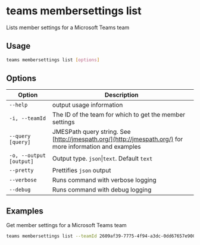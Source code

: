 # teams membersettings list

Lists member settings for a Microsoft Teams team

## Usage

```sh
teams membersettings list [options]
```

## Options

Option|Description
------|-----------
`--help`|output usage information
`-i, --teamId`|The ID of the team for which to get the member settings
`--query [query]`|JMESPath query string. See [http://jmespath.org/](http://jmespath.org/) for more information and examples
`-o, --output [output]`|Output type. `json`&#x7c;`text`. Default `text`
`--pretty`|Prettifies `json` output
`--verbose`|Runs command with verbose logging
`--debug`|Runs command with debug logging

## Examples

Get member settings for a Microsoft Teams team

```sh
teams membersettings list --teamId 2609af39-7775-4f94-a3dc-0dd67657e900
```